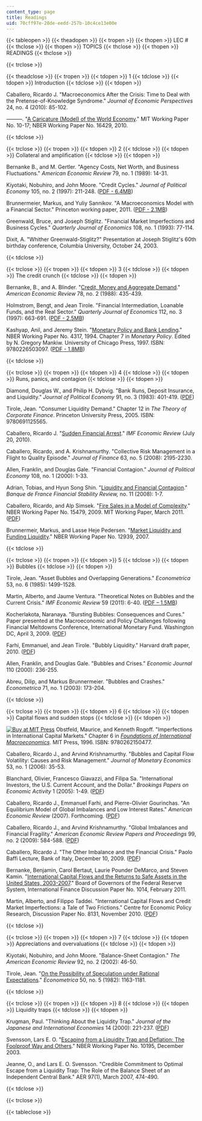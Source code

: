 ```yaml
---
content_type: page
title: Readings
uid: 70cff97e-28de-eedd-257b-10c4ce13e00e
---
```


{{< tableopen >}}
{{< theadopen >}}
{{< tropen >}}
{{< thopen >}}
LEC #
{{< thclose >}}
{{< thopen >}}
TOPICS
{{< thclose >}}
{{< thopen >}}
READINGS
{{< thclose >}}

{{< trclose >}}

{{< theadclose >}}
{{< tropen >}}
{{< tdopen >}}
1
{{< tdclose >}}
{{< tdopen >}}
Introduction
{{< tdclose >}}
{{< tdopen >}}


Caballero, Ricardo J. "Macroeconomics After the Crisis: Time to Deal with the Pretense-of-Knowledge Syndrome." _Journal of Economic Perspectives_ 24, no. 4 (2010): 85-102.

———. "[A Caricature (Model) of the World Economy](http://papers.ssrn.com/sol3/papers.cfm?abstract_id=1724897)." MIT Working Paper No. 10-17; NBER Working Paper No. 16429, 2010.


{{< tdclose >}}

{{< trclose >}}
{{< tropen >}}
{{< tdopen >}}
2
{{< tdclose >}}
{{< tdopen >}}
Collateral and amplification
{{< tdclose >}}
{{< tdopen >}}


Bernanke B., and M. Gertler. "Agency Costs, Net Worth, and Business Fluctuations." _American Economic Review_ 79, no. 1 (1989): 14-31.

Kiyotaki, Nobuhiro, and John Moore. "Credit Cycles." _Journal of Political Economy_ 105, no. 2 (1997): 211-248. ([PDF - 6.4MB](http://farfe.org/Paper_KiyotakiMoore_jpe97.pdf))

Brunnermeier, Markus, and Yuliy Sannikov. "A Macroeconomics Model with a Financial Sector." Princeton working paper, 2011. ([PDF - 2.1MB](http://www.princeton.edu/~markus/research/papers/macro_finance.pdf))

Greenwald, Bruce, and Joseph Stiglitz. "Financial Market Imperfections and Business Cycles." _Quarterly Journal of Economics_ 108, no. 1 (1993): 77-114.

Dixit, A. "Whither Greenwald-Stiglitz?" Presentation at Joseph Stiglitz's 60th birthday conference, Columbia University, October 24, 2003.


{{< tdclose >}}

{{< trclose >}}
{{< tropen >}}
{{< tdopen >}}
3
{{< tdclose >}}
{{< tdopen >}}
The credit crunch
{{< tdclose >}}
{{< tdopen >}}


Bernanke, B., and A. Blinder. "[Credit, Money and Aggregate Demand](http://www.nber.org/papers/w2534)." _American Economic Review_ 78, no. 2 (1988): 435-439.

Holmstrom, Bengt, and Jean Tirole. "Financial Intermediation, Loanable Funds, and the Real Sector." _Quarterly Journal of Economics_ 112, no. 3 (1997): 663-691. ([PDF - 2.5MB](http://www.utdallas.edu/~nina.baranchuk/Fin7310/papers/HolmstromTirole1997.pdf))

Kashyap, Anil, and Jeremy Stein. "[Monetary Policy and Bank Lending](http://www.nber.org/papers/w4317)." NBER Working Paper No. 4317, 1994. Chapter 7 in _Monetary Policy_. Edited by N. Gregory Mankiw. University of Chicago Press, 1997. ISBN: 9780226503097. ([PDF - 1.8MB](http://www.mit.edu/~jcstein/Monetary.pdf))


{{< tdclose >}}

{{< trclose >}}
{{< tropen >}}
{{< tdopen >}}
4
{{< tdclose >}}
{{< tdopen >}}
Runs, panics, and contagion
{{< tdclose >}}
{{< tdopen >}}


Diamond, Douglas W., and Philip H. Dybvig. "Bank Runs, Deposit Insurance, and Liquidity." _Journal of Political Economy_ 91, no. 3 (1983): 401-419. ([PDF](http://www.minneapolisfed.org/research/QR/QR2412.pdf))

Tirole, Jean. "Consumer Liquidity Demand." Chapter 12 in _The Theory of Corporate Finance_. Princeton University Press, 2005. ISBN: 9780691125565.

Caballero, Ricardo J. "[Sudden Financial Arrest](http://dspace.mit.edu/handle/1721.1/64707)." _IMF Economic Review_ (July 20, 2010).

Caballero, Ricardo, and A. Krishnamurthy. "Collective Risk Management in a Flight to Quality Episode." _Journal of Finance_ 63, no. 5 (2008): 2195-2230.

Allen, Franklin, and Douglas Gale. "Financial Contagion." _Journal of Political Economy_ 108, no. 1 (2000): 1-33.

Adrian, Tobias, and Hyun Song Shin. "[Liquidity and Financial Contagion](https://www.researchgate.net/publication/227369855_Liquidity_and_Financial_Contagion)." _Banque de France Financial Stability Review,_ no. 11 (2008): 1-7.

Caballero, Ricardo, and Alp Simsek. "[Fire Sales in a Model of Complexity](http://www.nber.org/papers/w15479)." NBER Working Paper No. 15479, 2009. MIT Working Paper, March 2011. ([PDF](http://www.federalreserve.gov/events/conferences/irfmp2010/papers/4736.pdf))

Brunnermeir, Markus, and Lasse Heje Pedersen. "[Market Liquidity and Funding Liquidity](http://www.nber.org/papers/w12939)." NBER Working Paper No. 12939, 2007.


{{< tdclose >}}

{{< trclose >}}
{{< tropen >}}
{{< tdopen >}}
5
{{< tdclose >}}
{{< tdopen >}}
Bubbles
{{< tdclose >}}
{{< tdopen >}}


Tirole, Jean. "Asset Bubbles and Overlapping Generations." _Econometrica_ 53, no. 6 (1985): 1499-1528.

Martin, Alberto, and Jaume Ventura. "Theoretical Notes on Bubbles and the Current Crisis." _IMF Economic Review_ 59 (2011): 6-40. ([PDF – 1.5MB](https://www.ecb.europa.eu/pub/pdf/scpwps/ecbwp1348.pdf?00af1bc1219da6c08e2cdbc1979712cc))

Kocherlakota, Naranaya. "Bursting Bubbles: Consequences and Cures." Paper presented at the Macroeconomic and Policy Challenges following Financial Meltdowns Conference, International Monetary Fund. Washington DC, April 3, 2009. ([PDF](http://www.imf.org/external/np/seminars/eng/2009/macro/pdf/nk.pdf))

Farhi, Emmanuel, and Jean Tirole. "Bubbly Liquidity." Harvard draft paper, 2010. ([PDF](https://scholar.harvard.edu/files/farhi/files/bubbly_liquidity.pdf))

Allen, Franklin, and Douglas Gale. "Bubbles and Crises." _Economic Journal_ 110 (2000): 236-255.

Abreu, Dilip, and Markus Brunnermeier. "Bubbles and Crashes." _Econometrica_ 71, no. 1 (2003): 173-204.


{{< tdclose >}}

{{< trclose >}}
{{< tropen >}}
{{< tdopen >}}
6
{{< tdclose >}}
{{< tdopen >}}
Capital flows and sudden stops
{{< tdclose >}}
{{< tdopen >}}


[![Buy at MIT Press](/images/mp_logo.gif)](https://mitpress.mit.edu/9780262150477) Obstfeld, Maurice, and Kenneth Rogoff. "Imperfections in International Capital Markets." Chapter 6 in [_Foundations of International Macroeconomics_](https://mitpress.mit.edu/9780262150477). MIT Press, 1996. ISBN: 9780262150477.

Caballero, Ricardo J., and Arvind Krishnamurthy. "Bubbles and Capital Flow Volatility: Causes and Risk Management." _Journal of Monetary Economics_ 53, no. 1 (2006): 35-53.

Blanchard, Olivier, Francesco Giavazzi, and Filipa Sa. "International Investors, the U.S. Current Account, and the Dollar." _Brookings Papers on Economic Activity_ 1 (2005): 1-49. ([PDF](https://www.brookings.edu/wp-content/uploads/2005/01/2005a_bpea_blanchard.pdf))

Caballero, Ricardo J., Emmanuel Farhi, and Pierre-Olivier Gourinchas. "An Equilibrium Model of Global Imbalances and Low Interest Rates." _American Economic Review_ (2007). Forthcoming. ([PDF](https://economics.mit.edu/files/2733))

Caballero, Ricardo J., and Arvind Krishnamurthy. "Global Imbalances and Financial Fragility." _American Economic Review Papers and Proceedings_ 99, no. 2 (2009): 584-588. ([PDF](https://economics.mit.edu/files/12601))

Caballero, Ricardo J. "The Other Imbalance and the Financial Crisis." Paolo Baffi Lecture, Bank of Italy, December 10, 2009. ([PDF](http://econ-www.mit.edu/files/4918))

Bernanke, Benjamin, Carol Bertaut, Laurie Pounder DeMarco, and Steven Kamin. "[International Capital Flows and the Returns to Safe Assets in the United States, 2003-2007](http://www.federalreserve.gov/pubs/ifdp/2011/1014/ifdp1014.htm)." Board of Governors of the Federal Reserve System, International Finance Discussion Paper No. 1014, February 2011.

Martin, Alberto, and Filippo Taddei. "International Capital Flows and Credit Market Imperfections: a Tale of Two Frictions." Centre for Economic Policy Research, Discussion Paper No. 8131, November 2010. ([PDF](http://www.econ.upf.edu/~martin/2frictions.pdf))


{{< tdclose >}}

{{< trclose >}}
{{< tropen >}}
{{< tdopen >}}
7
{{< tdclose >}}
{{< tdopen >}}
Appreciations and overvaluations
{{< tdclose >}}
{{< tdopen >}}


Kiyotaki, Nobuhiro, and John Moore. "Balance-Sheet Contagion." _The American Economic Review_ 92, no. 2 (2002): 46-50.

Tirole, Jean. "[On the Possibility of Speculation under Rational Expectations](http://econpapers.repec.org/article/ecmemetrp/v_3a50_3ay_3a1982_3ai_3a5_3ap_3a1163-81.htm)." _Econometrica_ 50, no. 5 (1982): 1163-1181.


{{< tdclose >}}

{{< trclose >}}
{{< tropen >}}
{{< tdopen >}}
8
{{< tdclose >}}
{{< tdopen >}}
Liquidity traps
{{< tdclose >}}
{{< tdopen >}}


Krugman, Paul. "Thinking About the Liquidity Trap." _Journal of the Japanese and International Economies_ 14 (2000): 221-237. ([PDF](http://web.pdx.edu/~ito/krugman2000.pdf))

Svensson, Lars E. O. "[Escaping from a Liquidity Trap and Deflation: The Foolproof Way and Others](http://www.nber.org/papers/w10195)." NBER Working Paper No. 10195, December 2003.

Jeanne, O., and Lars E. O. Svensson. "Credible Commitment to Optimal Escape from a Liquidity Trap: The Role of the Balance Sheet of an Independent Central Bank." AER 97(1), March 2007, 474-490.


{{< tdclose >}}

{{< trclose >}}

{{< tableclose >}}